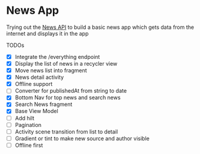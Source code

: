 # News App
Trying out the [News API](https://newsapi.org/docs/get-started) to build a basic news app which gets data from the internet and displays it in the app

TODOs
- [x] Integrate the /everything endpoint
- [x] Display the list of news in a recycler view
- [x] Move news list into fragment
- [x] News detail activity
- [x] Offline support
- [ ] Converter for publishedAt from string to date
- [x] Bottom Nav for top news and search news
- [x] Search News fragment
- [x] Base View Model
- [ ] Add hilt
- [ ] Pagination
- [ ] Activity scene transition from list to detail
- [ ] Gradient or tint to make new source and author visible
- [ ] Offline first